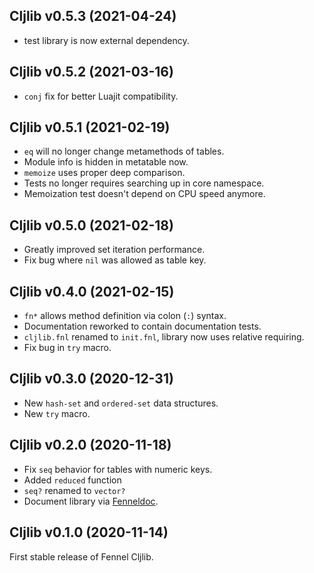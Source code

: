 ## Cljlib v0.5.3 (2021-04-24)

- test library is now external dependency.

## Cljlib v0.5.2 (2021-03-16)

- `conj` fix for better Luajit compatibility.

## Cljlib v0.5.1 (2021-02-19)

- `eq` will no longer change metamethods of tables.
- Module info is hidden in metatable now.
- `memoize` uses proper deep comparison.
- Tests no longer requires searching up in core namespace.
- Memoization test doesn't depend on CPU speed anymore.

## Cljlib v0.5.0 (2021-02-18)

- Greatly improved set iteration performance.
- Fix bug where `nil` was allowed as table key.

## Cljlib v0.4.0 (2021-02-15)

- `fn*` allows method definition via colon (`:`) syntax.
- Documentation reworked to contain documentation tests.
- `cljlib.fnl` renamed to `init.fnl`, library now uses relative requiring.
- Fix bug in `try` macro.

## Cljlib v0.3.0 (2020-12-31)

- New `hash-set` and `ordered-set` data structures.
- New `try` macro.

## Cljlib v0.2.0 (2020-11-18)

- Fix `seq` behavior for tables with numeric keys.
- Added `reduced` function
- `seq?` renamed to `vector?`
- Document library via [Fenneldoc](https://gitlab.com/andreyorst/fenneldoc).

## Cljlib v0.1.0 (2020-11-14)

First stable release of Fennel Cljlib.

<!-- LocalWords: Cljlib namespace Memoization metatable metamethods
 -->
